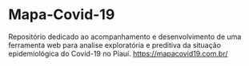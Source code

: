 # Mapa-Covid-19
Repositório dedicado ao acompanhamento e desenvolvimento de uma ferramenta web para analise exploratória e preditiva da situação epidemiológica do Covid-19 no Piauí. 
https://mapacovid19.com.br/
